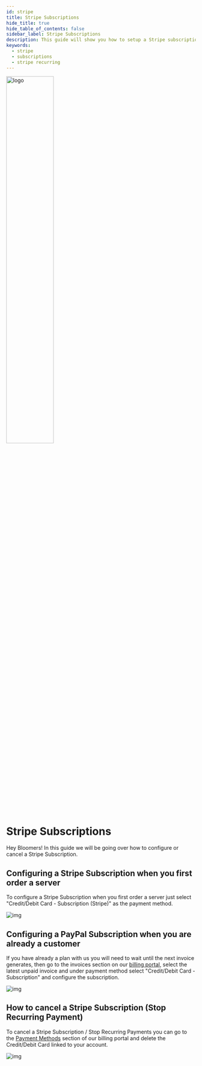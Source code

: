 ```yaml
---
id: stripe
title: Stripe Subscriptions
hide_title: true
hide_table_of_contents: false
sidebar_label: Stripe Subscriptions
description: This guide will show you how to setup a Stripe subscription and how to cancel it if neccesary.
keywords:
  - stripe
  - subscriptions
  - stripe recurring
---
```


<div class="text--center">
<img src="https://bloom.host/logo-white.svg" alt="logo" height="50%" width="50%"/>
<h1>Stripe Subscriptions</h1>
</div>

Hey Bloomers! In this guide we will be going over how to configure or cancel a Stripe Subscription.


## Configuring a Stripe Subscription when you first order a server

To configure a Stripe Subscription when you first order a server just select "Credit/Debit Card - Subscription (Stripe)" as the payment method.

<div class="text--center">
<img src={require('../../static/imgs/billing/stripe/1.png').default} alt="img"/></div>

## Configuring a PayPal Subscription when you are already a customer

If you have already a plan with us you will need to wait until the next invoice generates, then go to the invoices section on our [billing portal](https://billing.bloom.host/clientarea.php?action=invoices), select the latest unpaid invoice and under payment method select "Credit/Debit Card - Subscription" and configure the subscription.

<div class="text--center">
<img src={require('../../static/imgs/billing/stripe/2.png').default} alt="img"/></div>

## How to cancel a Stripe Subscription (Stop Recurring Payment)

To cancel a Stripe Subscription / Stop Recurring Payments you can go to the [Payment Methods](https://billing.bloom.host/index.php?rp=/account/paymentmethods) section of our billing portal and delete the Credit/Debit Card linked to your account. 

<div class="text--center">
<img src={require('../../static/imgs/billing/stripe/3.png').default} alt="img"/></div>